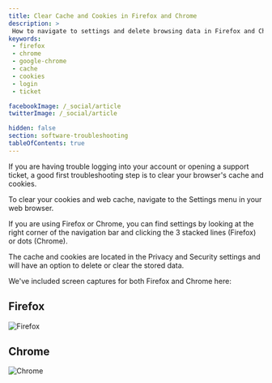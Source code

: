 ```yaml
---
title: Clear Cache and Cookies in Firefox and Chrome
description: >
 How to navigate to settings and delete browsing data in Firefox and Chrome.
keywords:
 - firefox
 - chrome
 - google-chrome
 - cache
 - cookies
 - login
 - ticket

facebookImage: /_social/article
twitterImage: /_social/article

hidden: false
section: software-troubleshooting
tableOfContents: true
---
```


<!--
- Document Version: 1.0.0
- Date: (5-21-2021)
- Author: Nathaniel Warburton, Emma Marshall
- Contributing Editor(s): Zach Gangwer
-->

If you are having trouble logging into your account or opening a support ticket, a good first troubleshooting step is to clear your browser's cache and cookies.

To clear your cookies and web cache, navigate to the Settings menu in your web browser.

If you are using Firefox or Chrome, you can find settings by looking at the right corner of the navigation bar and clicking the 3 stacked lines (Firefox) or dots (Chrome).

The cache and cookies are located in the Privacy and Security settings and will have an option to delete or clear the stored data.

We've included screen captures for both Firefox and Chrome here:

## Firefox

![Firefox](/images/clear-cache/firefox-clear-cache-cookies.gif)

## Chrome

![Chrome](/images/clear-cache/chrome-clear-cache-cookies.gif)
